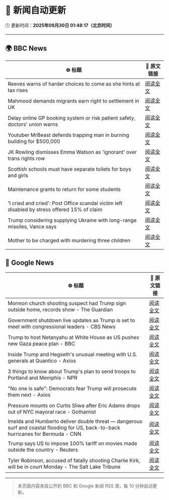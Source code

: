 # 🧠 新闻自动更新

🕒 更新时间：**2025年09月30日 01:48:17（北京时间）**

---

## 🌍 BBC News

| 🌐 标题 | 🔗 原文链接 |
|--------|-------------|
| Reeves warns of harder choices to come as she hints at tax rises | [阅读全文](https://www.bbc.com/news/articles/cy041perldwo?at_medium=RSS&at_campaign=rss) |
| Mahmood demands migrants earn right to settlement in UK | [阅读全文](https://www.bbc.com/news/articles/c0m4g3zvy02o?at_medium=RSS&at_campaign=rss) |
| Delay online GP booking system or risk patient safety, doctors' union warns | [阅读全文](https://www.bbc.com/news/articles/cqje8dljz7eo?at_medium=RSS&at_campaign=rss) |
| Youtuber MrBeast defends trapping man in burning building for $500,000 | [阅读全文](https://www.bbc.com/news/articles/cder5l8pw8lo?at_medium=RSS&at_campaign=rss) |
| JK Rowling dismisses Emma Watson as 'ignorant' over trans rights row | [阅读全文](https://www.bbc.com/news/articles/cr7012ryvyyo?at_medium=RSS&at_campaign=rss) |
| Scottish schools must have separate toilets for boys and girls | [阅读全文](https://www.bbc.com/news/articles/cly6rgeke58o?at_medium=RSS&at_campaign=rss) |
| Maintenance grants to return for some students | [阅读全文](https://www.bbc.com/news/articles/c749vnylk1jo?at_medium=RSS&at_campaign=rss) |
| 'I cried and cried': Post Office scandal victim left disabled by stress offered 15% of claim | [阅读全文](https://www.bbc.com/news/articles/cq5jqxjqj0eo?at_medium=RSS&at_campaign=rss) |
| Trump considering supplying Ukraine with long-range missiles, Vance says | [阅读全文](https://www.bbc.com/news/articles/cly6r1mg34yo?at_medium=RSS&at_campaign=rss) |
| Mother to be charged with murdering three children | [阅读全文](https://www.bbc.com/news/articles/c1mxkr37r8do?at_medium=RSS&at_campaign=rss) |

## 📰 Google News

| 🌐 标题 | 🔗 原文链接 |
|--------|-------------|
| Mormon church shooting suspect had Trump sign outside home, records show - The Guardian | [阅读全文](https://news.google.com/rss/articles/CBMiiAFBVV95cUxQVko3UWdrSkJGZjlGYXdiQ0Z0aEc5dGRielNCYUh1ajg5RjFkWG5VUTRWMmh3SGQyY1VpYjlUeVc0aUduUW9wYVMtMUZiVkxOMjE3Zm52R3JVV1FZc0tlUEhEM0FrN0VkUXF5REo3YWwtSHYzd0NINnRKODhRSklGd3Q0ai0tNUpP?oc=5) |
| Government shutdown live updates as Trump is set to meet with congressional leaders - CBS News | [阅读全文](https://news.google.com/rss/articles/CBMilgFBVV95cUxNd2NIaDlwNUZqMldsOWRhQ2NrTXhVZU11RE9IMDZONElpLTJ3NDNiX1AtZ1Q3VTNhblJ0LVpNNVBRZndKTWpfS2wwajN1Z01WZUpKVms2ZlczYS1KWXZuQ0V6MTA0TlA5N25kU1dNVWlaX1NycndZT0ZTWHNsYUUzbVl1YUVxNk5jSFl1c1pET25RVWhEWXfSAZsBQVVfeXFMUFRQV0xuenZQLVltNjlBRHdGWFFRNTFSOFpyTVpvU0g1R3Uwa3VNNVZ2djJlWWxZTHptd1p0M1VJd3UzQXltZFA4R2JNSTc2enltOUV2eDVERUhZVi11Y3ZrYlBNQndXWnNRX3BjaXUzQVJtTnRBZml2V1lrbDRPSTZIUF9taURMU1U4dkI4b1hOTVZMMGhzNmJqaDA?oc=5) |
| Trump to host Netanyahu at White House as US pushes new Gaza peace plan - BBC | [阅读全文](https://news.google.com/rss/articles/CBMiVEFVX3lxTFBOY0pGZTdWSHM3TmRxZUpOU1JFMVVIY0gzR1RfSUl3aTk0dUZCS0RodHc3OEVCNFE3QTB3Q3dnNmppMmEyN3pRR0lhaFFDVVRkMm80eQ?oc=5) |
| Inside Trump and Hegseth's unusual meeting with U.S. generals at Quantico - Axios | [阅读全文](https://news.google.com/rss/articles/CBMifEFVX3lxTFBiSVh4djNvcjBkOVlhV1BzSDlIV0Yza2tzbWF1VHotemhKLTU5UnJUdVIyVkxhbFR5cFlGRzdTS2dlZ0ZLX2wyR04xZ0xRdjRBOUtlM0lJV1FwUXRqTWxfclNmYjdXUUt4MGdvTjBoZWlNS0pxQlJVOXJqcWI?oc=5) |
| 3 things to know about Trump's plan to send troops to Portland and Memphis - NPR | [阅读全文](https://news.google.com/rss/articles/CBMikwFBVV95cUxOU2g3Q3Vxbk9BUTRVUWJpb0VyLUZoUDNUd1M1YUhTQjdXZUU1Q1VnZnZhbHhKa1BJOGZwLUJRcHUxWHJWVDBtMm8xelhOZXNMWW50ZHd2Y0NmZHV6OHFSRVpvelJmODFkMUNHX3NrSDRtc1NHdk45dTczNTF3OEk0bDUzaEFkZ041bVV6ZkFvU2o4RzQ?oc=5) |
| "No one is safe": Democrats fear Trump will prosecute them next - Axios | [阅读全文](https://news.google.com/rss/articles/CBMifEFVX3lxTE55eTVZTlNXelY2b29uMTVWYkpfSXdRS2h2eEVzcnExNDdsZ2pRbEhBNVZWRlVvZG1MV29hX0tGWFB5THNERVAtaWdqcnpDRi11N2x4Y3U4YjNoakdTX1Z4eDdaWnJFNHoteUU1Q0ZxdkhLN05OZ05CSVpKcjc?oc=5) |
| Pressure mounts on Curtis Sliwa after Eric Adams drops out of NYC mayoral race - Gothamist | [阅读全文](https://news.google.com/rss/articles/CBMiqAFBVV95cUxNX3pmSmFQUTlCb0ZVQ2M2NEJqQVJCT3B6SERfRFVmb1drQV9XcmZNU01mM0NCb1hVdi1lV25aeE51RFpWWk9EUFE2UXVpNnVuMi1IbDJ3UEx2Y2FMWDNaT3p3SDI4cFVQZ2c3NW5udll1NEs2Sm9zd3AwNUFzdHNIZlU0UGtDSW1TY3RyRmtiemNIQ1BWSUJSSWRhdE1sZUkzYkJYcXNZVFQ?oc=5) |
| Imelda and Humberto deliver double threat — dangerous surf and coastal flooding for US, back-to-back hurricanes for Bermuda - CNN | [阅读全文](https://news.google.com/rss/articles/CBMilgFBVV95cUxQanpNOWNLTEcxdzJKMzJrN3NHNm1wY1M2M2RvTGdkZEpZRUxRUzJfTkVTQWxfUkZhR3VKNkRSY2lxeGlTZ2hUM0xRdXF4ZlYyaXJqVVhCM1QwQjYtWEc1RnNHMDFWd25zcl85SXJtM0IxcnBWeW4zenBTa29ielh1Nm9SX3JBQTJOZXFRNzBncnc2VTE4THc?oc=5) |
| Trump says US to impose 100% tariff on movies made outside the country - Reuters | [阅读全文](https://news.google.com/rss/articles/CBMiqwFBVV95cUxQUWxIRjBZX2VpSzJZTFItV2hhakREdUcxTGtXd04yNGptQWppdzNsMU5QcU5sakI2aWY0QnJfZHp2MWdfVm84TTNiMkNxbzBTSzhIallOVmdsY01MVGVCRWZ3OGpweE52eEh1WkxhTGpfRlp3TmtyZ053eXRMZ3F1a3BjbTBGc2xmMVFBWnpwX3U2TmZaNXZEVUFmaTNTaVIxTTdGZ1FEekFHS2s?oc=5) |
| Tyler Robinson, accused of fatally shooting Charlie Kirk, will be in court Monday - The Salt Lake Tribune | [阅读全文](https://news.google.com/rss/articles/CBMid0FVX3lxTE14Ml84bG81eXVncjhTek5nb0RjcVdUblJLNXc1ZFRNN3ZUVTlLNnhORUdIdWFTeXFkOHJQcUU0djYxNVZ0YWNHZjVXVUI1X3Q3VHdzMFRUemwzaHdqLTFMYWhFX3RJaEhCdElLcTBVMnF0QW5BcjUw?oc=5) |

---
> 本页面内容来自公开的 BBC 和 Google 新闻 RSS 源，每 10 分钟自动更新。